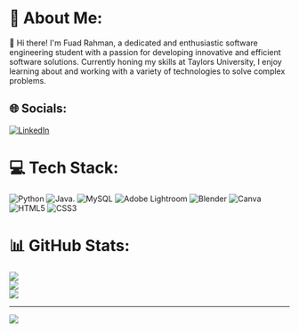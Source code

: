 # 💫 About Me:
👋 Hi there! I'm Fuad Rahman, a dedicated and enthusiastic software engineering student with a passion for developing innovative and efficient software solutions. Currently honing my skills at Taylors University, I enjoy learning about and working with a variety of technologies to solve complex problems.<br>


## 🌐 Socials:
[![LinkedIn](https://img.shields.io/badge/LinkedIn-%230077B5.svg?logo=linkedin&logoColor=white)](https://linkedin.com/in/frb2005) 

# 💻 Tech Stack:
![Python](https://img.shields.io/badge/python-3670A0?style=for-the-badge&logo=python&logoColor=ffdd54) ![Java](https://img.shields.io/badge/java-%23ED8B00.svg?style=for-the-badge&logo=openjdk&logoColor=white). ![MySQL](https://img.shields.io/badge/mysql-%2300000f.svg?style=for-the-badge&logo=mysql&logoColor=white) ![Adobe Lightroom](https://img.shields.io/badge/Adobe%20Lightroom-31A8FF.svg?style=for-the-badge&logo=Adobe%20Lightroom&logoColor=white) ![Blender](https://img.shields.io/badge/blender-%23F5792A.svg?style=for-the-badge&logo=blender&logoColor=white) ![Canva](https://img.shields.io/badge/Canva-%2300C4CC.svg?style=for-the-badge&logo=Canva&logoColor=white)
![HTML5](https://img.shields.io/badge/html5-%23E34F26.svg?style=for-the-badge&logo=html5&logoColor=white) ![CSS3](https://img.shields.io/badge/css3-%231572B6.svg?style=for-the-badge&logo=css3&logoColor=white)

# 📊 GitHub Stats:
![](https://github-readme-stats.vercel.app/api?username=fuad-rahman-biswas&theme=dark&hide_border=false&include_all_commits=false&count_private=false)<br/>
![](https://github-readme-streak-stats.herokuapp.com/?user=fuad-rahman-biswas&theme=dark&hide_border=false)<br/>
![](https://github-readme-stats.vercel.app/api/top-langs/?username=fuad-rahman-biswas&theme=dark&hide_border=false&include_all_commits=false&count_private=false&layout=compact)


---
[![](https://visitcount.itsvg.in/api?id=fuad-rahman-biswas&icon=0&color=0)](https://visitcount.itsvg.in)


<!-- Proudly created with GPRM ( https://gprm.itsvg.in ) -->

<!-- Proudly created with GPRM ( https://gprm.itsvg.in ) -->
